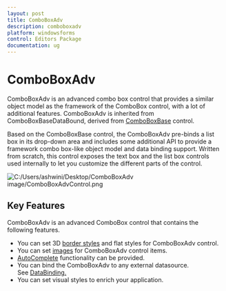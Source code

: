 ```yaml
---
layout: post
title: ComboBoxAdv
description: comboboxadv
platform: windowsforms 
control: Editors Package
documentation: ug
---
```


# ComboBoxAdv

ComboBoxAdv is an advanced combo box control that provides a similar object model as the framework of the ComboBox control, with a lot of additional features. ComboBoxAdv is inherited from ComboBoxBaseDataBound, derived from [ComboBoxBase](/windowsforms/tools/editorspackage/comboboxcontols/comboboxbase) control.

Based on the ComboBoxBase control, the ComboBoxAdv pre-binds a list box in its drop-down area and includes some additional API to provide a framework combo box-like object model and data binding support. Written from scratch, this control exposes the text box and the list box controls used internally to let you customize the different parts of the control.



![C:/Users/ashwini/Desktop/ComboBoxAdv image/ComboBoxAdvControl.png](Overview_images/Overview_img295.png) 



## Key Features

ComboBoxAdv is an advanced ComboBox control that contains the following features.

* You can set 3D [border styles](http://docs.syncfusion.com/WindowsForms/Tools/EditorsPackage/ComboboxContols/ComboBoxAdv/ComboBoxAdv-appearancel#border-styles) and flat styles for ComboBoxAdv control.
* You can set [images](http://docs.syncfusion.com/windowsforms/tools/editorspackage/editorscontrols#integertextbox ) for ComboBoxAdv control items.
* [AutoComplete](http://docs.syncfusion.com/WindowsForms/Tools/EditorsPackage/ComboboxContols/ComboBoxAdv/Advanced-Features#autocomplete-support) functionality can be provided.
* You can bind the ComboBoxAdv to any external datasource. See [DataBinding.](http://docs.syncfusion.com/windowsforms/tools/editorspackage/comboboxcontols#data-binding )
* You can set visual styles to enrich your application.